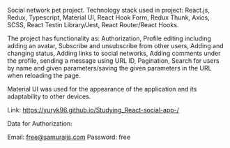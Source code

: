 Social network pet project. Technology stack used
in project: React.js, Redux, Typescript, Material UI, React Hook Form, Redux Thunk, Axios, SCSS, React Testin Library/Jest, React Router/React Hooks.

The project has functionality as: Authorization, Profile editing including adding an avatar, Subscribe and unsubscribe from other users, Adding and changing status, Adding links to social networks, Adding comments under the profile, sending a message using URL ID, Pagination, Search for users by name and given parameters/saving the given parameters in the URL when reloading the page.

Material UI was used for the appearance of the application and its adaptability to other devices.

Link: https://yuryk96.github.io/Studying_React-social-app-/

Data for Authorization:

Email: free@samuraijs.com
Password: free
